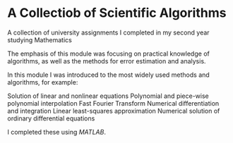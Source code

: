 # A Collectiob of Scientific Algorithms
A collection of university assignments I completed in my second year studying Mathematics

The emphasis of this module was focusing on practical knowledge of algorithms, as well as the methods for error estimation and analysis.

In this module I was introduced to the most widely used methods and algorithms, for example:

Solution of linear and nonlinear equations
Polynomial and piece-wise polynomial interpolation
Fast Fourier Transform
Numerical differentiation and integration
Linear least-squares approximation
Numerical solution of ordinary differential equations

I completed these using *MATLAB*. 

